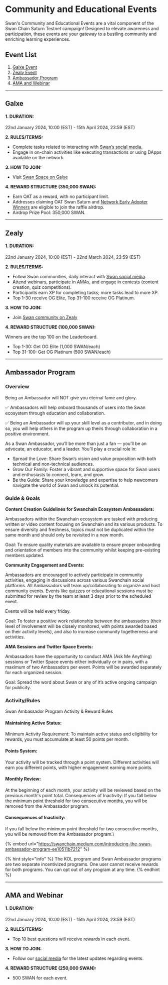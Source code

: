 # Community and Educational Events

Swan's Community and Educational Events are a vital component of the Swan Chain Saturn Testnet campaign! Designed to elevate awareness and participation, these events are your gateway to a bustling community and enriching learning experiences.

## **Event List**

1. [Galxe Event](community-and-educational-events.md#galxe)
2. [Zealy Event](community-and-educational-events.md#zealy)
3. [Ambassador Program](community-and-educational-events.md#ambassador-program)
4. [AMA and Webinar](community-and-educational-events.md#ama-and-webinar)

***

## Galxe

#### 1. DURATION:

22nd January 2024, 10:00 (EST) -  15th April 2024, 23:59 (EST)

**2. RULES/TERMS:**

* Complete tasks related to interacting with [Swan’s social media.](https://linktr.ee/swan\_chain)
* Engage in on-chain activities like executing transactions or using DApps available on the network.

**3. HOW TO JOIN:**

* Visit [Swan Space on Galxe ](https://galxe.com/filswan/campaign/GCg5VtwfnL)

**4. REWARD STRUCTURE (350,000 SWAN):**

* Earn OAT as a reward, with no participant limit.
* Addresses claiming OAT Swan Saturn and [Network Early Adopter Winners](https://docs.google.com/spreadsheets/d/1yS4Eh\_PWTz6PpSOra1Cgiv-vs2AtjQV\_i4ript6W0x8/edit#gid=49911947) are eligible to join the raffle airdrop.
* Airdrop Prize Pool: 350,000 SWAN.

***

## **Zealy**

#### 1. DURATION:&#x20;

22nd January 2024, 10:00 (EST) -  22nd March 2024, 23:59 (EST)

**2. RULES/TERMS:**

* Follow Swan communities, daily interact with [Swan social media](https://linktr.ee/swan\_chain).
* Attend webinars, participate in AMAs, and engage in contests (content creation, quiz competitions).
* Participants earn XP for completing tasks; more tasks lead to more XP.
* Top 1-30 receive OG Elite, Top 31-100 receive OG Platinum.

**3. HOW TO JOIN:**

* Join [Swan community on Zealy](https://zealy.io/c/swan/questboard)

**4. REWARD STRUCTURE (100,000 SWAN):**

Winners are the top 100 on the Leaderboard.

* Top 1-30: Get OG Elite (1,000 SWAN/each)
* Top 31-100: Get OG Platinum (500 SWAN/each)



***

## **Ambassador Program**

### Overview

Being an Ambassador will NOT give you eternal fame and glory.

✅ Ambassadors will help onboard thousands of users into the Swan ecosystem through education and collaboration.

✅ Being an Ambassador will up your skill level as a contributor, and in doing so, you will help others in the program up theirs through collaboration in a positive environment.

As a Swan Ambassador, you’ll be more than just a fan — you’ll be an advocate, an educator, and a leader. You’ll play a crucial role in:

* Spread the Love: Share Swan’s vision and value proposition with both technical and non-technical audiences.
* Grow Our Family: Foster a vibrant and supportive space for Swan users and enthusiasts to connect, learn, and grow.
* Be the Guide: Share your knowledge and expertise to help newcomers navigate the world of Swan and unlock its potential.

### Guide & Goals

**Content Creation Guidelines for Swanchain Ecosystem Ambassadors:**

Ambassadors within the Swanchain ecosystem are tasked with producing written or video content focusing on Swanchain and its various products. To ensure diversity and freshness, topics must not be duplicated within the same month and should only be revisited in a new month.

Goal: To ensure quality materials are available to ensure proper onboarding and orientation of members into the community whilst keeping pre-existing members updated.

**Community Engagement and Events:**

Ambassadors are encouraged to actively participate in community activities, engaging in discussions across various Swanchain social platforms. All Ambassadors will team up/collaborating to organize and host community events. Events like quizzes or educational sessions must be submitted for review by the team at least 3 days prior to the scheduled event.

Events will be held every friday.

Goal: To foster a positive work relationship between the ambassadors (their level of involvement will be closely monitored, with points awarded based on their activity levels), and also to increase community togetherness and activities.

**AMA Sessions and Twitter Space Events:**

Ambassadors have the opportunity to conduct AMA (Ask Me Anything) sessions or Twitter Space events either individually or in pairs, with a maximum of two Ambassadors per event. Points will be awarded separately for each organized session.

Goal: Spread the word about Swan or any of it’s active ongoing campaign for publicity.

### Activity/Rules

Swan Ambassador Program Activity & Reward Rules

#### **Maintaining Active Status:**

Minimum Activity Requirement: To maintain active status and eligibility for rewards, you must accumulate at least 50 points per month.

#### **Points System:**

Your activity will be tracked through a point system. Different activities will earn you different points, with higher engagement earning more points.

#### **Monthly Review:**

At the beginning of each month, your activity will be reviewed based on the previous month's point total. Consequences of Inactivity: If you fall below the minimum point threshold for two consecutive months, you will be removed from the Ambassador program.

#### **Consequences of Inactivity:**

If you fall below the minimum point threshold for two consecutive months, you will be removed from the Ambassador program.\


{% embed url="https://swanchain.medium.com/introducing-the-swan-ambassador-program-ee10511b7212" %}

{% hint style="info" %}
The KOL program and Swan Ambassador programs are two separate incentivized programs. One user cannot receive rewards for both programs. You can opt out of any program at any time.&#x20;
{% endhint %}

***

## **AMA and Webinar**

#### 1. DURATION:&#x20;

22nd January 2024, 10:00 (EST) -  15th April 2024, 23:59 (EST)

**2. RULES/TERMS:**

* Top 10 best questions will receive rewards in each event.

**3. HOW TO JOIN:**

* Follow our [social media](https://linktr.ee/swan\_chain) for the latest updates regarding events.

**4. REWARD STRUCTURE (250,000 SWAN):**

* 500 SWAN for each event.
